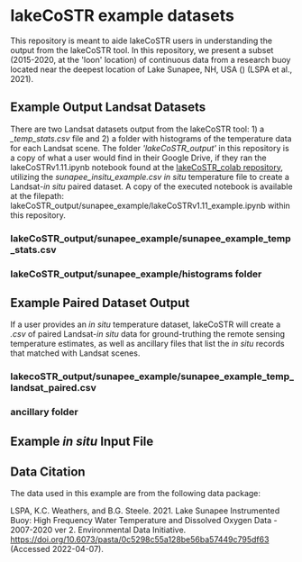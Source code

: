 # lakeCoSTR example datasets

This repository is meant to aide lakeCoSTR users in understanding the output from the lakeCoSTR tool. In this repository, we present a subset (2015-2020, at the 'loon' location) of continuous data from a research buoy located near the deepest location of Lake Sunapee, NH, USA () (LSPA et al., 2021).


## Example Output Landsat Datasets

There are two Landsat datasets output from the lakeCoSTR tool: 1) a *_temp_stats.csv* file and 2) a folder with histograms of the temperature data for each Landsat scene. The folder *'lakeCoSTR_output'* in this repository is a copy of what a user would find in their Google Drive, if they ran the lakeCoSTRv1.11.ipynb notebook found at the [lakeCoSTR_colab repository](https://github.com/lakeCoSTR/lakeCoSTR_colab), utilizing the *sunapee_insitu_example.csv* *in situ* temperature file to create a Landsat-*in situ* paired dataset. A copy of the executed notebook is available at the filepath: lakeCoSTR_output/sunapee_example/lakeCoSTRv1.11_example.ipynb within this repository.

### lakeCoSTR_output/sunapee_example/sunapee_example_temp_stats.csv


### lakeCoSTR_output/sunapee_example/histograms folder


## Example Paired Dataset Output

If a user provides an *in situ* temperature dataset, lakeCoSTR will create a *.csv* of paired Landsat-*in situ* data for ground-truthing the remote sensing temperature estimates, as well as ancillary files that list the *in situ* records that matched with Landsat scenes. 

### lakecoSTR_output/sunapee_example/sunapee_example_temp_landsat_paired.csv


### ancillary folder


## Example *in situ* Input File


## Data Citation

The data used in this example are from the following data package:

LSPA, K.C. Weathers, and B.G. Steele. 2021. Lake Sunapee Instrumented Buoy: High Frequency Water Temperature and Dissolved Oxygen Data - 2007-2020 ver 2. Environmental Data Initiative. https://doi.org/10.6073/pasta/0c5298c55a128be56ba57449c795df63 (Accessed 2022-04-07).
